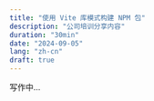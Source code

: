 ```yaml
---
title: "使用 Vite 库模式构建 NPM 包"
description: "公司培训分享内容"
duration: "30min"
date: "2024-09-05"
lang: "zh-cn"
draft: true
---
```


写作中...
